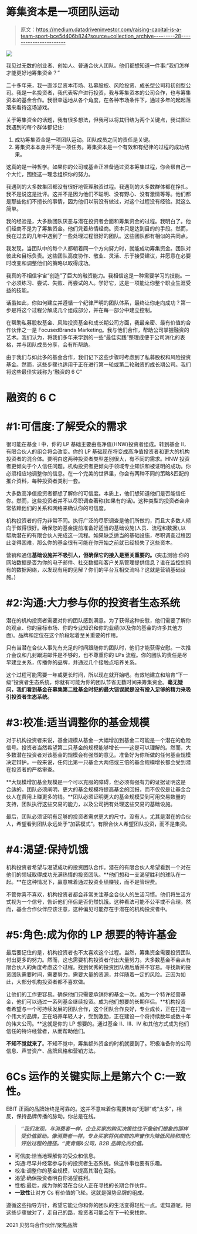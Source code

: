 # 筹集资本是一项团队运动

> 原文：<https://medium.datadriveninvestor.com/raising-capital-is-a-team-sport-bce5d406b824?source=collection_archive---------28----------------------->

![](img/5b2b559a90a752561c4c48ff02aaf815.png)

我见过无数的创业者、创始人、普通合伙人团队。他们都想知道一件事:“我们怎样才能更好地筹集资金？”

二十多年来，我一直涉足资本市场、私募股权、风险投资、成长型公司和初创型公司。我是一名投资者，我代表客户进行投资，我与筹集资本的公司合作，也与筹集资本的基金合作。我很幸运地从各个角度，在各种市场条件下，通过多年的起起落落来看待这场游戏。

关于筹集资金的话题，我有很多想法，但我可以将其归结为两个关键点，我试图让我遇到的每个群体都记住:

1.  成功筹集资金是一项团队运动。团队成员之间的责任是关键。
2.  筹集资本本身并不是一项任务。筹集资本是一个有效和有纪律的过程的成功结果。

这真的是一种哲学。如果你的公司或基金正准备通过资本筹集过程，你会帮自己一个大忙，围绕这一理念组织你的努力。

我遇到的大多数集团都没有很好地管理融资过程。我遇到的大多数群体都在挣扎。我不是说这是批评。这并不是因为他们不聪明、没有野心、没有激情等等。他们都是那些他们不擅长的事情，因为他们以前没有做过，对这个过程没有经验。就这么简单。

我的经验是，大多数团队厌恶与潜在投资者会面和筹集资金的过程。我明白了。他们经商不是为了筹集资金。他们凭着热情经商。资本只是达到目的的手段。然而，我在过去的几年中遇到了一些处理过程很好的团队。这些团队都有相似的共同点。

我发现，当团队中的每个人都朝着同一个方向努力时，就能成功筹集资金。团队对彼此和目标负责。这些团队高度协作、敬业、灵活、乐于接受建议，并愿意在必要时改变和调整他们的策略以取得成功。

我真的不相信宇宙“创造”了巨大的融资能力。我相信这是一种需要学习的技能。一个必须练习、尝试、失败、再尝试的人。学好它，这是一项能让你整个职业生涯受益的技能。

话虽如此，你如何建立并遵循一个纪律严明的团队体系，最终让你走向成功？第一步是将这个过程分解成几个组成部分，并在每一部分中建立控制。

在帮助私募股权基金、风险投资基金和成长期公司方面，我最亲密、最有价值的合作伙伴之一是 FocusedBrands Marketing。我与他们合作，帮助公司掌握融资的艺术。我们认为，将我们多年来学到的一些“最佳实践”整理成便于公司消化的表格，并与团队成员分享，会有所帮助。

由于我们与如此多的基金合作，我们记下这些步骤时考虑到了私募股权和风险投资基金。然而，这些步骤也适用于正在进行第一轮或第二轮融资的成长期公司。我们将这些最佳实践称为“融资的 6 C”

# 融资的 6 C

# #1:可信度:了解受众的需求

很可能在基金 I 中，你的 LP 基础主要由高净值(HNW)投资者组成。转到基金 II，有限合伙人的组合将会改变。你的 LP 基础现在将变成高净值投资者和更大的机构投资者的混合体。要明白这两种投资者类型差别很大，有不同的需求。HNW 投资者更倾向于个人信任问题。机构投资者更倾向于领域专业知识和被证明的成功。你必须相应地调整你的信息。在一个完美的世界里，你会有两种不同的策略&匹配的推介资料，每种投资者类别一套。

大多数高净值投资者都想了解你的可信度。本质上，他们想知道他们是否能信任你。然而，这些投资者并不以尽职调查著称(如果有的话)。这种类型的投资者会非常依赖他们的关系和网络来确认你的可信度。

机构投资者的行为非常不同。执行广泛的尽职调查是他们所做的，而且大多数人倾向于做得很好。确保您的基金提前准备好适当的基础设施(人员、流程和数据),以帮助潜在的有限合伙人完成这一流程。如果缺乏适当的基础设施，尽职调查过程因此变得困难，那么你的基金很有可能在你开始之前就已经损失了这些资本。

营销和通信**基础设施并不吸引人，但确保它的接入是至关重要的。**(突击测验:你的网站数据是否为你的电子邮件、社交数据和客户关系管理提供信息？谁在监控您拥有的数据网络，以发现有用的见解？你们的平台互相交流吗？这就是营销基础设施。)

# #2:沟通:大力参与你的投资者生态系统

潜在的机构投资者需要对你的团队感到满意。为了获得这种安慰，他们需要了解你的观点、你的目标市场、你的专业知识和你的业绩(以及你的基金的许多其他方面)。品牌和定位在这个阶段起着至关重要的作用。

只有当潜在合伙人事先有充足的时间跟随你的团队时，他们才能获得安慰。一次推介会议和几封跟进邮件是不够的，也不尊重你的 LPs 流程。你的团队的责任是尽早建立关系，传播你的品牌，并通过几个接触点培养关系。

这个过程可能需要一年或更长时间，所以现在就开始吧。有效地建立和培育“下一级”投资者生态系统，你就有可能为你的团队节省无数时间来筹集资金。**毫无疑问，我们看到基金在募集第二批基金时犯的最大错误就是没有投入足够的精力来吸引投资者生态系统。**

# #3:校准:适当调整你的基金规模

对于机构投资者来说，基金规模从基金一大幅增加到基金二可能是一个潜在的危险信号。投资者当然希望第二只基金的规模能够增长——这是可以理解的。然而，大多数潜在投资者对该基金的规模会有强烈的意见。准备好为你所做的任何基金规模决定辩护。一般来说，任何比第一只基金大两倍或三倍的基金规模增长都会受到潜在投资者的严格审查。

**大规模增加基金规模是一个可以克服的障碍，但必须有强有力的证据证明这是合适的。团队必须阐明，更大的基金规模将提高基金的回报，而不仅仅是让基金合伙人在费用上赚更多的钱。**团队必须证明更大的基金规模受到可用交易数量的支持，团队执行这些交易的能力，以及公司拥有处理这些交易的基础设施。

最后，团队必须证明有足够的投资者需求更大的尺寸。没有人，尤其是潜在的合伙人，希望看到团队永远处于“加薪模式”。有限合伙人希望团队投资，而不是集资。

# #4:渴望:保持饥饿

机构投资者希望与渴望成功的投资团队合作。潜在的有限合伙人希望看到一个对在他们的领域取得成功充满热情的投资团队。**他们想和一支渴望胜利的球队在一起。**在这种情况下，赢意味着通过投资业绩赚钱，而不是管理费。

不管你喜不喜欢，机构投资者都会非常关注基金合伙人的生活习惯。他们将生活方式视为一个信号，告诉他们伴侣是否仍然饥饿。这种看法可能不公平或不合理。然而，基金合作伙伴应该注意，这种偏见可能存在于潜在的机构投资者中。

# #5:角色:成为你的 LP 想要的特许基金

最后要记住的是，机构投资者也不太喜欢这个过程。当然，筹集资金需要投资团队付出更多的努力。然而，这也需要机构投资者付出大量努力。大多数基金不会从有限合伙人的角度考虑这个过程。找到优秀的投资团队做后盾并不容易。寻找新的投资团队需要时间，需要努力，需要大量的资源，并伴随着一定的风险。正因为如此，大部分机构投资者都不喜欢做。

让他们的工作更容易。确保他们只需要承销你的基金一次。成为一个特许经营基金，他们可以通过一系列基金继续投资。成为他们想要的长期伴侣。**机构投资者希望与一个可持续发展的团队合作，这个团队合作良好，专业成长，正在打造一个伟大的品牌，正在培养年轻人才，受到激励，正在建设一个将持续数年或数十年的伟大公司。**这就是你的 LP 想要的。通过基金 II、III、IV 和其他方式成为他们信任的特许经营者，从而帮助他们。

**不知不觉就来了**。不知不觉中，筹集额外资金的时机就要到了。积极准备你的公司信息、声誉资产、品牌风格和营销方法。

# 6Cs 运作的关键实际上是第六个 C:一致性。

EBIT 正面的品牌始终是可靠的。这并不意味着你需要转向“无聊”或“太多”，相反，保持品牌传播的脉动。你总是在线。

> ***“我们发现，与消费者一样，企业买家的购买决策往往不像他们想象的那样受价值驱动。像消费者一样，专业买家将供应商的声誉作为降低风险和简化评估过程的捷径。“麦肯锡&公司，B2B 品牌化的价值。***

*   可信度:恰当地理解你的受众和信息。
*   沟通:尽早并经常参与你的投资者生态系统。做这件事也要有乐趣。
*   校准:调整你的基金规模，以提高其潜在回报。
*   渴望:确保投资者明白你渴望胜利。
*   性格:最后，成为你的潜在合伙人正在寻找的长期合作伙伴。
*   **一致性**让对方 Cs 有价值的飞轮。这就是强势品牌的组成。

遵循这些指导方针，希望它能让你和你的团队的生活变得轻松一点。谁知道呢，把这些步骤做对了，走自己的路，投资者可能会在下一轮来找你。

2021 贝努鸟合作伙伴/聚焦品牌